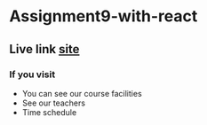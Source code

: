 # Assignment9-with-react

## Live link [site](https://inspiring-bose-9c0465.netlify.app/home)

### If you visit
* You can see our course facilities
* See our teachers
* Time schedule